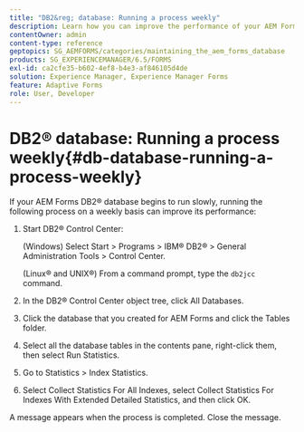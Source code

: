 ```yaml
---
title: "DB2&reg; database: Running a process weekly"
description: Learn how you can improve the performance of your AEM Forms DB2&reg; database.
contentOwner: admin
content-type: reference
geptopics: SG_AEMFORMS/categories/maintaining_the_aem_forms_database
products: SG_EXPERIENCEMANAGER/6.5/FORMS
exl-id: ca2cfe35-b602-4ef8-b4e3-af846105d4de
solution: Experience Manager, Experience Manager Forms
feature: Adaptive Forms
role: User, Developer
---
```

# DB2&reg; database: Running a process weekly{#db-database-running-a-process-weekly}

If your AEM Forms DB2&reg; database begins to run slowly, running the following process on a weekly basis can improve its performance:

1. Start DB2&reg; Control Center:

   (Windows) Select Start &gt; Programs &gt; IBM&reg; DB2&reg; &gt; General Administration Tools &gt; Control Center.

   (Linux&reg; and UNIX&reg;) From a command prompt, type the `db2jcc` command.

1. In the DB2&reg; Control Center object tree, click All Databases.
1. Click the database that you created for AEM Forms and click the Tables folder.
1. Select all the database tables in the contents pane, right-click them, then select Run Statistics.
1. Go to Statistics &gt; Index Statistics.
1. Select Collect Statistics For All Indexes, select Collect Statistics For Indexes With Extended Detailed Statistics, and then click OK.

A message appears when the process is completed. Close the message.

